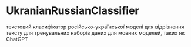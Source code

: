 # UkranianRussianClassifier
текстовий класифікатор російсько-української моделі для відрізнення тексту для тренувальних наборів даних для мовних моделей, таких як ChatGPT
